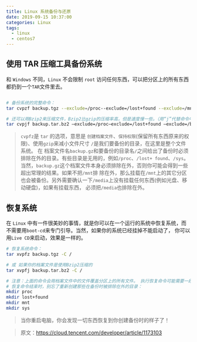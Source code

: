 ```yaml
---
title: Linux 系统备份与还原
date: 2019-09-15 10:37:00
categories: Linux
tags:
  - linux
  - centos7
---
```


<!--more-->

## 使用 TAR 压缩工具备份系统

和 `Windows` 不同，`Linux` 不会限制 `root` 访问任何东西，可以把分区上的所有东西都扔到一个`TAR`文件里去。

```bash

# 备份系统的完整命令：
tar cvpzf backup.tgz --exclude=/proc--exclude=/lost+found --exclude=/mnt --exclude=/sys --exclude=backup.tgz /

# 还可以用Bzip2来压缩文件，Bzip2比gzip的压缩率高，但是速度慢一些。（用“j”代替命令中的“z”，并且给档案文件一个正确的扩展名“bz2）
tar cvpjf backup.tar.bz2 –exclude=/proc–exclude=/lost+found –exclude=/backup.tar.bz2 –exclude=/mnt –exclude=/sys /

```

> `cvpfz`是 `tar` 的选项，意思是 `创建档案文件`、`保持权限`(保留所有东西原来的权限)、使用`gzip`来减小文件尺寸
> `/`是我们要备份的目录，在这里是整个文件系统。
> 在 档案文件名`backup.gz`和要备份的目录名`/`之间给出了备份时必须排除在外的目录。有些目录是无用的，例如`/proc`、`/lost+ found`、`/sys`。当然，`backup.gz`这个档案文件本身必须排除在外，否则你可能会得到一些超出常理的结果。如果不把`/mnt`排 除在外，那么挂载在`/mnt`上的其它分区也会被备份。另外需要确认一下`/media`上没有挂载任何东西(例如光盘、移动硬盘)，如果有挂载东西， 必须把`/media`也排除在外。

## 恢复系统

在 `Linux` 中有一件很美妙的事情，就是你可以在一个运行的系统中恢复系统，而不需要用`boot-cd`来专门引导。当然，如果你的系统已经挂掉不能启动了， 你可以用`Live CD`来启动，效果是一样的。

```bash
# 恢复系统命令：
tar xvpfz backup.tgz -C /

# 或 如果你的档案文件是使用Bzip2压缩的
tar xvpfj backup.tar.bz2 -C /

# 注意：上面的命令会用档案文件中的文件覆盖分区上的所有文件。 执行恢复命令可能需要一段不短的时间。
# 恢复命令结束时，别忘了重新创建那些在备份时被排除在外的目录：
mkdir proc
mkdir lost+found
mkdir mnt
mkdir sys

```

> 当你重启电脑，你会发现一切东西恢复到你创建备份时的样子了！

> 原文：https://cloud.tencent.com/developer/article/1173103
